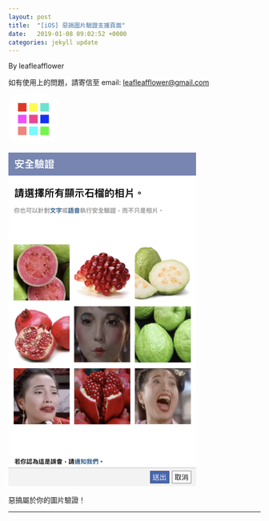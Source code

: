 ```yaml
---
layout: post
title:  "[iOS] 惡搞圖片驗證支援頁面"
date:   2019-01-08 09:02:52 +0000
categories: jekyll update
---
```

By leafleafflower  

如有使用上的問題，請寄信至
email: leafleafflower@gmail.com

<img src="/assets/惡搞圖片驗證/icon.png" width="100" height="100" style="border-radius:22.5%;">

![view](/assets/惡搞圖片驗證/石榴.png)

惡搞屬於你的圖片驗證！



-------------------------------------------------------  
[Amblyopia-Training-App-Store]: https://itunes.apple.com/au/app/amblyopia-training/id1320619131?mt=8&ign-mpt=uo%3D2
[帶路雞Pro-App-Store]: https://appsto.re/tw/kp-Sfb.i
[帶路雞-App-Store]: https://appsto.re/tw/amD6eb.i

